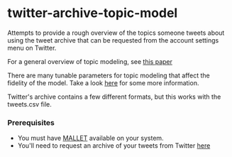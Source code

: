 twitter-archive-topic-model
===========================
Attempts to provide a rough overview of the topics someone tweets about using 
the tweet archive that can be requested from the account settings menu on Twitter.

For a general overview of topic modeling, see [this paper](http://psiexp.ss.uci.edu/research/papers/SteyversGriffithsLSABookFormatted.pdf)

There are many tunable parameters for topic modeling that affect the fidelity of the model. 
Take a look [here](http://mallet.cs.umass.edu/topics.php) for some more information.

Twitter's archive contains a few different formats, but this works with the tweets.csv file. 

### Prerequisites

* You must have [MALLET](http://mallet.cs.umass.edu/download.php) available on your system. 
* You'll need to request an archive of your tweets from Twitter [here](https://twitter.com/settings/account)

